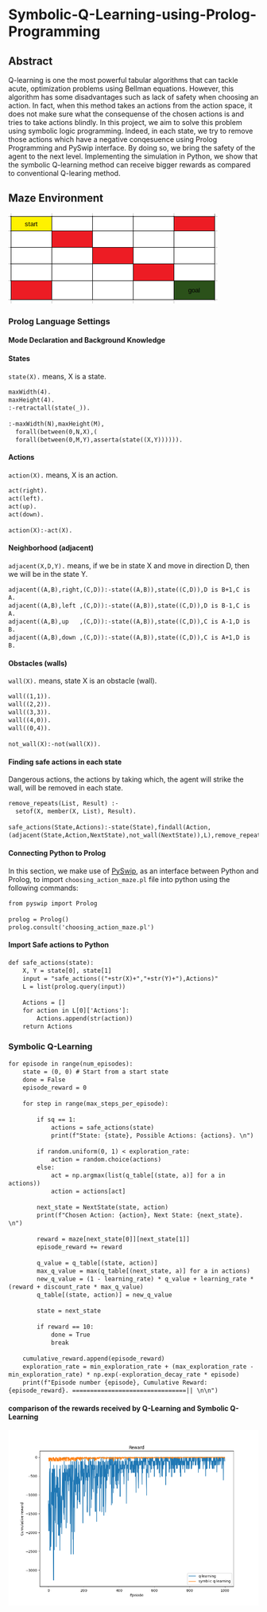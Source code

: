 # Symbolic-Q-Learning-using-Prolog-Programming

## Abstract

Q-learning is one the most powerful tabular algorithms that can tackle acute, optimization problems using Bellman equations. However, this algorithm has some disadvantages such as lack of safety when choosing an action. In fact, when this method takes an actions from the action space, it does not make sure what the consequense of the chosen actions is and tries to take actions blindly. In this project, we aim to solve this problem using symbolic logic programming. Indeed, in each state, we try to remove those actions which have a negative conqesuence using Prolog Programming and PySwip interface. By doing so, we bring the safety of the agent to the next level. Implementing the simulation in Python, we show that the symbolic Q-learning method can receive bigger rewards as compared to conventional Q-learing method.

## Maze Environment

![image](https://github.com/98210184/Symbolic-Reinforcement-Learning-Prolog-Programming/blob/main/maze5x5.png)

### Prolog Language Settings
#### Mode Declaration and Background Knowledge

#### States

`state(X).` means, X is a state.

```
maxWidth(4).
maxHeight(4).
:-retractall(state(_)).

:-maxWidth(N),maxHeight(M),
  forall(between(0,N,X),(
  forall(between(0,M,Y),asserta(state((X,Y)))))).
```

#### Actions

`action(X).` means, X is an action.
```
act(right).
act(left).
act(up).
act(down).

action(X):-act(X).
```

#### Neighborhood (adjacent)

`adjacent(X,D,Y).` means, if we be in state X and move in direction D, then we will be in the state Y.
```
adjacent((A,B),right,(C,D)):-state((A,B)),state((C,D)),D is B+1,C is A.
adjacent((A,B),left ,(C,D)):-state((A,B)),state((C,D)),D is B-1,C is A.
adjacent((A,B),up   ,(C,D)):-state((A,B)),state((C,D)),C is A-1,D is B.
adjacent((A,B),down ,(C,D)):-state((A,B)),state((C,D)),C is A+1,D is B.
```

#### Obstacles (walls)

`wall(X).` means, state X is an obstacle (wall).
```
wall((1,1)).
wall((2,2)).
wall((3,3)).
wall((4,0)).
wall((0,4)).

not_wall(X):-not(wall(X)).
```

#### Finding safe actions in each state

Dangerous actions, the actions by taking which, the agent will strike the wall, will be removed in each state.
```
remove_repeats(List, Result) :-
  setof(X, member(X, List), Result).
  
safe_actions(State,Actions):-state(State),findall(Action,(adjacent(State,Action,NextState),not_wall(NextState)),L),remove_repeats(L,Actions).
```


#### Connecting Python to Prolog

In this section, we make use of [PySwip](https://pypi.org/project/pyswip/), as an interface between Python and Prolog, to import `choosing_action_maze.pl` file into python using the following commands:

```
from pyswip import Prolog

prolog = Prolog()
prolog.consult('choosing_action_maze.pl')
```

#### Import Safe actions to Python
```
def safe_actions(state):
    X, Y = state[0], state[1]
    input = "safe_actions(("+str(X)+","+str(Y)+"),Actions)"
    L = list(prolog.query(input))
    
    Actions = []
    for action in L[0]['Actions']:
        Actions.append(str(action))
    return Actions
```

### Symbolic Q-Learning
```
for episode in range(num_episodes):
    state = (0, 0) # Start from a start state
    done = False
    episode_reward = 0

    for step in range(max_steps_per_episode):
        
        if sq == 1:
            actions = safe_actions(state)
            print(f"State: {state}, Possible Actions: {actions}. \n")

        if random.uniform(0, 1) < exploration_rate:
            action = random.choice(actions)
        else:
            act = np.argmax(list(q_table[(state, a)] for a in actions))
            action = actions[act]

        next_state = NextState(state, action)
        print(f"Chosen Action: {action}, Next State: {next_state}. \n")

        reward = maze[next_state[0]][next_state[1]]
        episode_reward += reward

        q_value = q_table[(state, action)]
        max_q_value = max(q_table[(next_state, a)] for a in actions)
        new_q_value = (1 - learning_rate) * q_value + learning_rate * (reward + discount_rate * max_q_value)
        q_table[(state, action)] = new_q_value

        state = next_state

        if reward == 10:
            done = True
            break

    cumulative_reward.append(episode_reward)
    exploration_rate = min_exploration_rate + (max_exploration_rate - min_exploration_rate) * np.exp(-exploration_decay_rate * episode)
    print(f"Episode number {episode}, Cumulative Reward: {episode_reward}. ================================|| \n\n")
```

#### comparison of the rewards received by Q-Learning and Symbolic Q-Learning

![image](https://github.com/98210184/Symbolic-Reinforcement-Learning-Prolog-Programming/blob/main/data/rewards-comparison.png)

